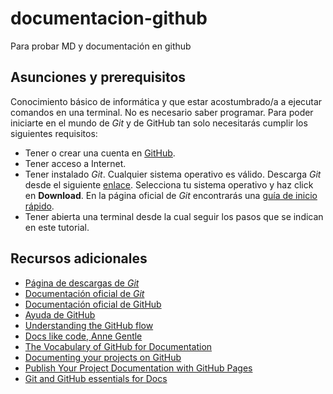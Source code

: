 # documentacion-github
Para probar MD y documentación en github

## Asunciones y prerequisitos

Conocimiento básico de informática y que estar acostumbrado/a a ejecutar comandos en una terminal. No es necesario saber programar. Para poder iniciarte en el mundo de *Git* y de GitHub tan solo necesitarás cumplir los siguientes requisitos:

* Tener o crear una cuenta en [GitHub](https://github.com/join). 
* Tener acceso a Internet. 
* Tener instalado *Git*. Cualquier sistema operativo es válido. Descarga *Git* desde el siguiente [enlace](https://git-scm.com/downloads). Selecciona tu sistema operativo y haz click en **Download**. En la página oficial de *Git* encontrarás una [guía de inicio rápido](https://git-scm.com/docs).
* Tener abierta una terminal desde la cual seguir los pasos que se indican en este tutorial. 

## Recursos adicionales

* [Página de descargas de *Git*](https://git-scm.com/downloads)
* [Documentación oficial de *Git*](https://git-scm.com/docs)
* [Documentación oficial de GitHub](https://guides.github.com/)
* [Ayuda de GitHub](https://help.github.com/)
* [Understanding the GitHub flow](https://guides.github.com/introduction/flow/)
* [Docs like code, Anne Gentle](https://www.docslikecode.com/book/)
* [The Vocabulary of GitHub for Documentation](https://www.docslikecode.com/articles/github-for-docs/)
* [Documenting your projects on GitHub](https://guides.github.com/features/wikis/)
* [Publish Your Project Documentation with GitHub Pages](https://github.blog/2016-08-22-publish-your-project-documentation-with-github-pages/)
* [Git and GitHub essentials for Docs](https://docs.microsoft.com/en-us/contribute/git-github-fundamentals)

